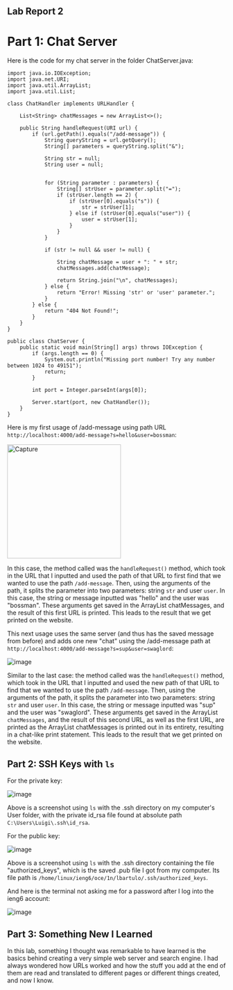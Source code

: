 ## Lab Report 2

# Part 1: Chat Server

Here is the code for my chat server in the folder ChatServer.java:

```
import java.io.IOException;
import java.net.URI;
import java.util.ArrayList;
import java.util.List;

class ChatHandler implements URLHandler {

    List<String> chatMessages = new ArrayList<>();

    public String handleRequest(URI url) {
        if (url.getPath().equals("/add-message")) {
            String queryString = url.getQuery();
            String[] parameters = queryString.split("&");

            String str = null;
            String user = null;


            for (String parameter : parameters) {
                String[] strUser = parameter.split("=");
                if (strUser.length == 2) {
                    if (strUser[0].equals("s")) {
                        str = strUser[1];
                    } else if (strUser[0].equals("user")) {
                        user = strUser[1];
                    }
                }
            }

            if (str != null && user != null) {

                String chatMessage = user + ": " + str;
                chatMessages.add(chatMessage);

                return String.join("\n", chatMessages);
            } else {
                return "Error! Missing 'str' or 'user' parameter.";
            }
        } else {
            return "404 Not Found!";
        }
    }
}

public class ChatServer {
    public static void main(String[] args) throws IOException {
        if (args.length == 0) {
            System.out.println("Missing port number! Try any number between 1024 to 49151");
            return;
        }

        int port = Integer.parseInt(args[0]);

        Server.start(port, new ChatHandler());
    }
}
```

Here is my first usage of /add-message using path URL `http://localhost:4000/add-message?s=hello&user=bossman`:


<img width="262" alt="Capture" src="https://github.com/kuigi/cse15l-lab-reports/assets/121076589/0fc6cf1f-741d-4934-86ce-e9d18cf372f0">

In this case, the method called was the `handleRequest()` method, which took in the URL that I 
inputted and used the path of that URL to first find that we wanted to use the path `/add-message`. Then, 
using the arguments of the path, it splits the parameter into two parameters: string `str` and user `user`.
In this case, the string or message inputted was "hello" and the user was "bossman". These arguments get
saved in the ArrayList chatMessages, and the result of this first URL is printed.
This leads to the result that we get printed on the website.

This next usage uses the same server (and thus has the saved message from before) and adds one new "chat" using 
the /add-message path at `http://localhost:4000/add-message?s=sup&user=swaglord`:

![image](https://github.com/kuigi/cse15l-lab-reports/assets/121076589/8a1fa80f-20f2-4164-9134-9b00d460ec6f)

Similar to the last case: 
the method called was the `handleRequest()` method, which took in the URL that I 
inputted and used the new path of that URL to find that we wanted to use the path `/add-message`. Then, 
using the arguments of the path, it splits the parameter into two parameters: string `str` and user `user`.
In this case, the string or message inputted was "sup" and the user was "swaglord". These arguments get
saved in the ArrayList `chatMessages`, and the result of this second URL, as well as the first URL, are printed as the ArrayList chatMessages is printed out in its entirety, resulting in a chat-like print statement.
This leads to the result that we get printed on the website.

## Part 2: SSH Keys with `ls`

For the private key:

![image](https://github.com/kuigi/cse15l-lab-reports/assets/121076589/00109700-3c34-444b-ba6a-3e7d1e7d60cb)

Above is a screenshot using `ls` with the .ssh directory on my computer's User folder, with the private id_rsa file found at absolute path `C:\Users\Luigi\.ssh\id_rsa`.

For the public key:

![image](https://github.com/kuigi/cse15l-lab-reports/assets/121076589/0efedc27-f141-41ec-9490-2eedd61c90ca)

Above is a screenshot using `ls` with the .ssh directory containing the file "authorized_keys", which is the saved .pub file I got from my computer. Its file path is `/home/linux/ieng6/oce/1n/lbartulo/.ssh/authorized_keys`.

And here is the terminal not asking me for a password after I log into the ieng6 account:

![image](https://github.com/kuigi/cse15l-lab-reports/assets/121076589/7978ae66-1598-49b1-bdb0-94a029e0312f)

## Part 3: Something New I Learned

In this lab, something I thought was remarkable to have learned is the basics behind creating a very simple web server and search engine. I had always wondered how URLs worked and how the stuff you add at the end of them are read and translated to different pages or different things created, and now I know.










